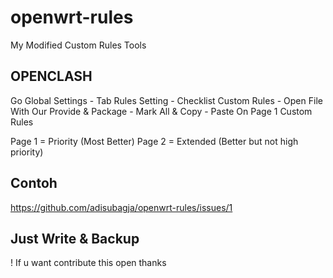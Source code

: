 # openwrt-rules
My Modified Custom Rules Tools



## OPENCLASH

Go Global Settings - Tab Rules Setting - Checklist Custom Rules - Open File With Our Provide & Package - Mark All & Copy - Paste On Page 1 Custom Rules

Page 1 = Priority (Most Better)
Page 2 = Extended (Better but not high priority)

## Contoh
https://github.com/adisubagja/openwrt-rules/issues/1

## Just Write & Backup
! If u want contribute this open thanks
